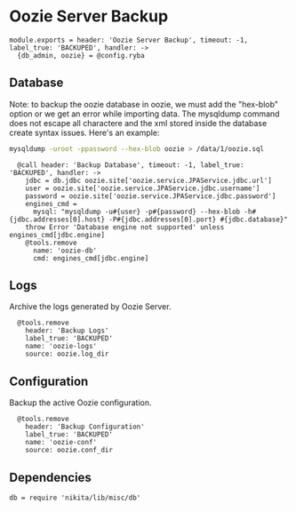 
# Oozie Server Backup

    module.exports = header: 'Oozie Server Backup', timeout: -1, label_true: 'BACKUPED', handler: ->
      {db_admin, oozie} = @config.ryba

## Database

Note: to backup the oozie database in oozie, we must add the "hex-blob" option or
we get an error while importing data. The mysqldump command does not escape all
charactere and the xml stored inside the database create syntax issues. Here's
an example:

```bash
mysqldump -uroot -ppassword --hex-blob oozie > /data/1/oozie.sql
```

      @call header: 'Backup Database', timeout: -1, label_true: 'BACKUPED', handler: ->
        jdbc = db.jdbc oozie.site['oozie.service.JPAService.jdbc.url']
        user = oozie.site['oozie.service.JPAService.jdbc.username']
        password = oozie.site['oozie.service.JPAService.jdbc.password']
        engines_cmd =
          mysql: "mysqldump -u#{user} -p#{password} --hex-blob -h#{jdbc.addresses[0].host} -P#{jdbc.addresses[0].port} #{jdbc.database}"
        throw Error 'Database engine not supported' unless engines_cmd[jdbc.engine]
        @tools.remove
          name: 'oozie-db'
          cmd: engines_cmd[jdbc.engine]


## Logs

Archive the logs generated by Oozie Server.

      @tools.remove
        header: 'Backup Logs'
        label_true: 'BACKUPED'
        name: 'oozie-logs'
        source: oozie.log_dir


## Configuration

Backup the active Oozie configuration.

      @tools.remove
        header: 'Backup Configuration'
        label_true: 'BACKUPED'
        name: 'oozie-conf'
        source: oozie.conf_dir

## Dependencies

    db = require 'nikita/lib/misc/db'

